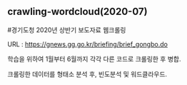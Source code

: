## crawling-wordcloud(2020-07)

#경기도청 2020년 상반기 보도자료 웹크롤링

URL : https://gnews.gg.go.kr/briefing/brief_gongbo.do

학습을 위하여 1월부터 6월까지 각각 다른 코드로 크롤링한 후 병합.

크롤링한 데이터를 형태소 분석 후, 빈도분석 및 워드클라우드.
